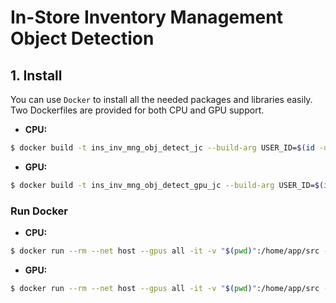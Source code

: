 # In-Store Inventory Management Object Detection

## 1. Install

You can use `Docker` to install all the needed packages and libraries easily. Two Dockerfiles are provided for both CPU and GPU support.

- **CPU:**

```bash
$ docker build -t ins_inv_mng_obj_detect_jc --build-arg USER_ID=$(id -u) --build-arg GROUP_ID=$(id -g) -f docker/Dockerfile .
```

- **GPU:**

```bash
$ docker build -t ins_inv_mng_obj_detect_gpu_jc --build-arg USER_ID=$(id -u) --build-arg GROUP_ID=$(id -g) -f docker/Dockerfile .
```

### Run Docker

- **CPU:**

```bash
$ docker run --rm --net host --gpus all -it -v "$(pwd)":/home/app/src --workdir /home/app/src ins_inv_mng_obj_detect_jc bash
```

- **GPU:**

```bash
$ docker run --rm --net host --gpus all -it -v "$(pwd)":/home/app/src --workdir /home/app/src ins_inv_mng_obj_detect_gpu_jc bash
```

